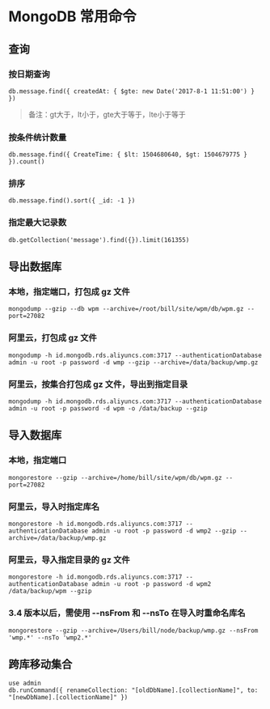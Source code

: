 # MongoDB 常用命令

## 查询

### 按日期查询

```
db.message.find({ createdAt: { $gte: new Date('2017-8-1 11:51:00') } })
```

> 备注：gt大于，lt小于，gte大于等于，lte小于等于

### 按条件统计数量

```
db.message.find({ CreateTime: { $lt: 1504680640, $gt: 1504679775 } }).count()
```

### 排序

```
db.message.find().sort({ _id: -1 })
```

### 指定最大记录数

```
db.getCollection('message').find({}).limit(161355)
```

## 导出数据库

### 本地，指定端口，打包成 gz 文件

```
mongodump --gzip --db wpm --archive=/root/bill/site/wpm/db/wpm.gz --port=27082
```

### 阿里云，打包成 gz 文件

```
mongodump -h id.mongodb.rds.aliyuncs.com:3717 --authenticationDatabase admin -u root -p password -d wmp --gzip --archive=/data/backup/wmp.gz
```

### 阿里云，按集合打包成 gz 文件，导出到指定目录

```
mongodump -h id.mongodb.rds.aliyuncs.com:3717 --authenticationDatabase admin -u root -p password -d wpm -o /data/backup --gzip
```

## 导入数据库

### 本地，指定端口

```
mongorestore --gzip --archive=/home/bill/site/wpm/db/wpm.gz --port=27082
```

### 阿里云，导入时指定库名

```
mongorestore -h id.mongodb.rds.aliyuncs.com:3717 --authenticationDatabase admin -u root -p password -d wmp2 --gzip --archive=/data/backup/wmp.gz
```

### 阿里云，导入指定目录的 gz 文件

```
mongorestore -h id.mongodb.rds.aliyuncs.com:3717 --authenticationDatabase admin -u root -p password -d wpm2 /data/backup/wpm --gzip
```

### 3.4 版本以后，需使用 --nsFrom 和 --nsTo 在导入时重命名库名

```
mongorestore --gzip --archive=/Users/bill/node/backup/wmp.gz --nsFrom 'wmp.*' --nsTo 'wmp2.*'
```

## 跨库移动集合

```
use admin
db.runCommand({ renameCollection: "[oldDbName].[collectionName]", to: "[newDbName].[collectionName]" })
```
